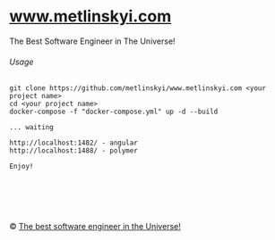 # www.metlinskyi.com
The Best Software Engineer in The Universe!

###### Usage

```
git clone https://github.com/metlinskyi/www.metlinskyi.com <your project name>
cd <your project name>
docker-compose -f "docker-compose.yml" up -d --build

... waiting 

http://localhost:1482/ - angular 
http://localhost:1488/ - polymer 

Enjoy!

```

&nbsp;
============
&copy; [The best software engineer in the Universe!](http://www.metlinskyi.com/)

